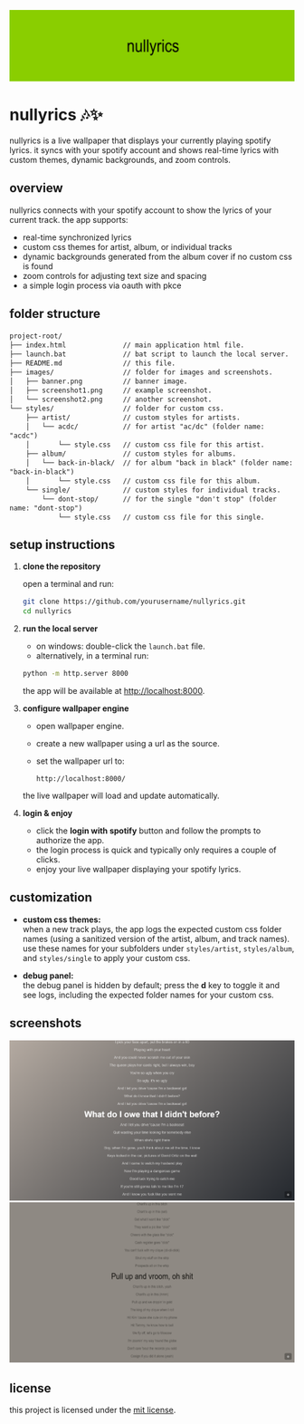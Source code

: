 ﻿![live wallpaper screenshot](images/banner.gif)  
# nullyrics 🎶✨

nullyrics is a live wallpaper that displays your currently playing spotify lyrics. it syncs with your spotify account and shows real-time lyrics with custom themes, dynamic backgrounds, and zoom controls.

## overview

nullyrics connects with your spotify account to show the lyrics of your current track. the app supports:
- real-time synchronized lyrics
- custom css themes for artist, album, or individual tracks
- dynamic backgrounds generated from the album cover if no custom css is found
- zoom controls for adjusting text size and spacing
- a simple login process via oauth with pkce

## folder structure

```
project-root/
├── index.html              // main application html file.
├── launch.bat              // bat script to launch the local server.
├── README.md               // this file.
├── images/                 // folder for images and screenshots.
│   ├── banner.png          // banner image.
│   ├── screenshot1.png     // example screenshot.
│   └── screenshot2.png     // another screenshot.
└── styles/                 // folder for custom css.
    ├── artist/             // custom styles for artists.
    │   └── acdc/           // for artist "ac/dc" (folder name: "acdc")
    │       └── style.css   // custom css file for this artist.
    ├── album/              // custom styles for albums.
    │   └── back-in-black/  // for album "back in black" (folder name: "back-in-black")
    │       └── style.css   // custom css file for this album.
    └── single/             // custom styles for individual tracks.
        └── dont-stop/      // for the single "don't stop" (folder name: "dont-stop")
            └── style.css   // custom css file for this single.
```

## setup instructions

1. **clone the repository**

   open a terminal and run:
   
   ```bash
   git clone https://github.com/yourusername/nullyrics.git
   cd nullyrics
   ```

2. **run the local server**

   - on windows: double-click the `launch.bat` file.
   - alternatively, in a terminal run:
   
   ```bash
   python -m http.server 8000
   ```
   
   the app will be available at [http://localhost:8000](http://localhost:8000).

3. **configure wallpaper engine**

   - open wallpaper engine.
   - create a new wallpaper using a url as the source.
   - set the wallpaper url to:
   
     ```
     http://localhost:8000/
     ```
     
   the live wallpaper will load and update automatically.

4. **login & enjoy**

   - click the **login with spotify** button and follow the prompts to authorize the app.
   - the login process is quick and typically only requires a couple of clicks.
   - enjoy your live wallpaper displaying your spotify lyrics.

## customization

- **custom css themes:**  
  when a new track plays, the app logs the expected custom css folder names (using a sanitized version of the artist, album, and track names). use these names for your subfolders under `styles/artist`, `styles/album`, and `styles/single` to apply your custom css.

- **debug panel:**  
  the debug panel is hidden by default; press the **d** key to toggle it and see logs, including the expected folder names for your custom css.

## screenshots

![live wallpaper screenshot](images/screenshot1.png)  
![custom theme preview](images/screenshot2.png)

## license

this project is licensed under the [mit license](license).

